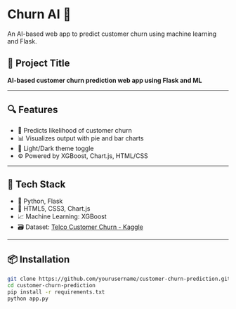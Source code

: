 # Churn AI 🎯
An AI-based web app to predict customer churn using machine learning and Flask.

## 📘 Project Title
**AI-based customer churn prediction web app using Flask and ML**

---

## 🔍 Features
- 🔎 Predicts likelihood of customer churn
- 📊 Visualizes output with pie and bar charts
- 🌙 Light/Dark theme toggle
- ⚙️ Powered by XGBoost, Chart.js, HTML/CSS

---

## 🚀 Tech Stack
- 🐍 Python, Flask
- 🧾 HTML5, CSS3, Chart.js
- 📈 Machine Learning: XGBoost
- 🗃️ Dataset: [Telco Customer Churn - Kaggle](https://www.kaggle.com/datasets/blastchar/telco-customer-churn)

---
## 📦 Installation

```bash
git clone https://github.com/yourusername/customer-churn-prediction.git
cd customer-churn-prediction
pip install -r requirements.txt
python app.py
